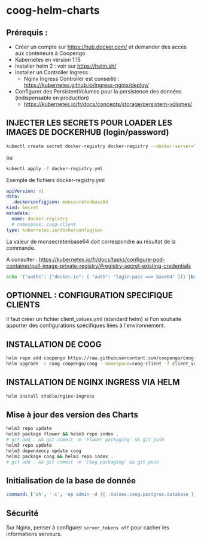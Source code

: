# coog-helm-charts


## Prérequis :
- Créer un compte sur https://hub.docker.com/ et demander des accès aux conteneurs à Coopengo
- Kubernetes en version 1.15
- Installer helm 2 : voir sur https://helm.sh/
- Installer un Controller Ingress :
   - Nginx Ingress Controller est conseillé : https://kubernetes.github.io/ingress-nginx/deploy/
- Configurer des PersistentVolumes pour la persistence des données (indispensable en production)
   - https://kubernetes.io/fr/docs/concepts/storage/persistent-volumes/

## INJECTER LES SECRETS POUR LOADER LES IMAGES DE DOCKERHUB (login/password)

```bash
kubectl create secret docker-registry docker-registry --docker-server="https://index.docker.io/v1/" --docker-username=login --docker-password=password --docker-email=email
```
ou

```bash
kubectl apply -f docker-registry.yml
```

Exemple de fichiers docker-registry.yml

```yaml
apiVersion: v1
data:
  .dockerconfigjson: monsecretenbase64
kind: Secret
metadata:
  name: docker-registry
  # namespace: coog-client
type: kubernetes.io/dockerconfigjson
```

La valeur de monsecretenbase64 doit correspondre au résultat de la commande.

A consulter : https://kubernetes.io/fr/docs/tasks/configure-pod-container/pull-image-private-registry/#registry-secret-existing-credentials

```bash
echo '{"auths": {"docker.io": { "auth": "login:pass ==> base64" }}}'|base64
```

## OPTIONNEL : CONFIGURATION SPECIFIQUE CLIENTS
Il faut créer un fichier client_values.yml (standard helm) si l'on souhaite apporter des configurations spécifiques liées à l'environnement.

## INSTALLATION DE COOG

```bash
helm repo add coopengo https://raw.githubusercontent.com/coopengo/coog-helm-charts/master
helm upgrade -i coog coopengo/coog --namespace=coog-client -f client_values.yml
```

## INSTALLATION DE NGINX INGRESS VIA HELM

```bash
helm install stable/nginx-ingress
```

## Mise à jour des version des Charts

```bash
helm3 repo update
helm3 package flower && helm3 repo index .
# git add . && git commit -m 'Flower packaging' && git push
helm3 repo update
helm3 dependency update coog
helm3 package coog && helm3 repo index .
# git add . && git commit -m 'Coog packaging' && git push 
```


## Initialisation de la base de donnée 
```yaml
command: ['sh', '-c', 'ep admin -d {{ .Values.coog.postgres.database }} -u ir res']
```

## Sécurité

Sur Nginx, penser à configurer ```server_tokens off``` pour cacher les informations serveurs.
